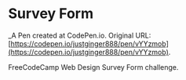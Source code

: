 # Survey Form
 _A Pen created at CodePen.io. Original URL: [https://codepen.io/justginger888/pen/vYYzmob](https://codepen.io/justginger888/pen/vYYzmob).

 FreeCodeCamp Web Design Survey Form challenge.